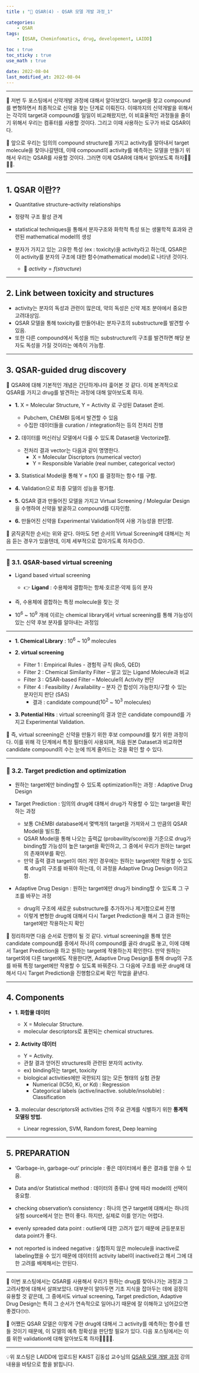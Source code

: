 ```yaml
---
title : "💊 QSAR(4) - QSAR 모델 개발 과정_1"

categories:
    - QSAR
tags:
    - [QSAR, Cheminfomatics, drug, developement, LAIDD]

toc : true
toc_sticky : true 
use_math : true  

date: 2022-08-04
last_modified_at: 2022-08-04 
---  
```

* * *  

💊 저번 두 포스팅에서 신약개발 과정에 대해서 알아보았다. target을 찾고 compound를 변형하면서 최종적으로 신약을 찾는 단계로 이뤄진다. 이때까지의 신약개발을 위해서는 각각의 target과 compound를 일일이 비교해왔지만, 이 비효율적인 과정들을 줄이기 위해서 우리는 컴퓨터를 사용할 것이다. 그리고 이때 사용하는 도구가 바로 <a>QSAR</a>이다.  

💊 앞으로 우리는 임의의 <a>compound structure</a>를 가지고 <a>activity</a>를 알아내서 <a>target molecule</a>을 찾아나갈텐데, 이때 compound의 activity를 예측하는 모델을 만들기 위해서 우리는 <a>QSAR</a>를 사용할 것이다. 그러면 이제 QSAR에 대해서 알아보도록 하자🏃‍♂️🏃‍♂️.  

* * *  

## 1. QSAR 이란??  

- Quantitative structure–activity relationships<br>  

- 정량적 구조 활성 관계<br>  

- statistical techniques을 통해서 <a>분자구조와 화학적 특성</a> 또는 <a>생물학적 효과</a>와 관련된 mathematical model의 생성<br>  

- 분자가 가지고 있는 고유한 특성 (ex : toxicity)을 activity라고 하는데, <a>QSAR은 이 activity를 분자의 구조에 대한 함수(mathematical model)로 나타낸 것이다.</a><br>  

    - 🚩 $activity = f (structure)$<br>  

* * *  

## 2. Link between toxicity and structures  

- activity는 분자의 독성과 관련이 많은데, 약의 독성은 신약 제조 분야에서 중요한 고려대상임.  
- QSAR 모델을 통해 toxicity를 만들어내는 분자구조의 <a>substructure</a>를 발견할 수 있음.  
- 또한 다른 compound에서 독성을 띄는 substructure의 구조를 발견하면 해당 분자도 독성을 가질 것이라는 <a>예측</a>이 가능함.  

* * *  

## 3. QSAR-guided drug discovery  

💊 QSAR에 대해 기본적인 개념은 간단하게나마 흝어본 것 같다. 이제 본격적으로 QSAR를 가지고 drug를 발견하는 과정에 대해 알아보도록 하자.<br>  

- <b>1.</b> <a>X = Molecular Structure, Y = Activity</a> 로 구성된 Dataset 준비.<br>  
    - Pubchem, ChEMBI 등에서 발견할 수 있음  
    - 수집한 데이터들을 curation / integration하는 등의 <a>전처리</a> 진행<br>  

- <b>2.</b> 데이터를 머신러닝 모델에서 다룰 수 있도록 Dataset을 <a>Vectorize</a>함.<br>  
    - 전처리 결과 vector는 다음과 같이 명명한다.  
        - <a>X = Molecular Discriptors</a> (numerical vector)  
        - <a>Y = Responsible Variable</a> (real number, categorical vector)<br>  

- <b>3.</b> Statistical Model을 통해 Y = f(X) 를 결정하는 <a>함수 f</a>를 구함.<br>  

- <b>4.</b> Validation으로 최종 모델의 성능을 <a>평가</a>함.<br>  

- <b>5.</b> QSAR 결과 만들어진 모델을 가지고 <a>Virtual Screening / Molegular Design</a>을 수행하여 <a>신약을 발굴하고 compound를 디자인함</a>.<br>  

- <b>6.</b> 만들어진 신약을 <a>Experimental Validation</a>하여 사용 가능성을 판단함.<br>  

💊 굵직굵직한 순서는 위와 같다. 아마도 5번 순서의 Virtual Screening에 대해서는 처음 듣는 경우가 있을텐데, 이제 세부적으로 잡아가도록 하자🙃🙃.<br>  

* * *  

### 🚩 3.1. QSAR-based virtual screening  

- Ligand based virtual screening  

    - 👉 <b>Ligand</b> : 수용체에 결합하는 항체·호르몬·약제 등의 분자<br>  

- 즉, 수용체에 결합하는 특정 molecule을 찾는 것<br>  

- $10^6$ ~ $10^9$ 개에 이르는 chemical library에서 virtual screening를 통해 <a>가능성이 있는 신약 후보 분자를 알아내는 과정임</a><br>  
  
* * *  

- <b>1. Chemical Library</b> : $10^6$ ~ $10^9$ molecules<br>  
- <b>2. virtual screening</b><br>  
    - <a>Filter 1 : Empirical Rules</a>  - 경험적 규칙 (Ro5, QED)  
    - <a>Filter 2 : Chemical Similarity Filter</a> – 알고 있는 Ligand Molecule과 비교  
    - <a>Filter 3 : QSAR-based Filter</a> – Molecule의 Activity 판단  
    - <a>Filter 4 : Feasibility / Availability</a> – 분자 간 합성이 가능한지/구할 수 있는 분자인지 판단 (SAS)<br>  
        - 결과 : candidate compound($10^2$ ~ $10^3$ molecules)<br>  

- <b>3. Potential Hits</b> : virtual screening의 결과 얻은 candidate compound를 가지고 <a>Experimental Validation</a>.<br>  

💊 <a>즉, virtual screening은 신약을 만들기 위한 후보 compound를 찾기 위한 과정이다.</a> 이를 위해 각 단계에서 특정 필터들이 사용되며, 처음 원본 Dataset과 비교하면 candidate compound의 수는 눈에 띄게 줄어드는 것을 확인 할 수 있다.<br>  

* * *  

### 🚩 3.2. Target prediction and optimization  

- 원하는 target에만 binding할 수 있도록 optimization하는 과정 : Adaptive Drug Design<br>  

- <a>Target Prediction</a> : 임의의 drug에 대해서 drug가 작용할 수 있는 target을 확인하는 과정<br>  
    - 보통 ChEMBI database에서 몇백개의 target을 가져와서 그 만큼의 QSAR Model을 빌드함.  
    - QSAR Model을 통해 나오는 출력값 (probavility/score)을 기준으로 drug가 binding할 가능성이 높은 target을 확인하고, 그 중에서 우리가 원하는 target의 존재여부를 확인.  
    - 만약 출력 결과 target이 여러 개인 경우에는 원하는 target에만 작용할 수 있도록 drug의 구조를 바꿔야 하는데, 이 과정을 Adaptive Drug Design 이라고 함.<br>  

- <a>Adaptive Drug Design</a> : 원하는 target에만 drug가 binding할 수 있도록 그 구조를 바꾸는 과정<br>  
    - drug의 구조에 새로운 <a>substructure</a>를 추가하거나 제거함으로써 진행  
    - 이렇게 변형한 drug에 대해서 다시 Target Prediction을 해서 그 결과 원하는 target에만 작용하는지 확인<br>  

💊 정리하자면 다음 순서로 진행이 될 것 같다. <a>virtual screening</a>을 통해 얻은 candidate compound를 중에서 하나의 compound를 골라 drug로 놓고, 이에 대해서 <a>Target Prediction</a>을 하고 원하는 target에 작용하는지 확인한다. 만약 원하는 target외에 다른 target에도 작용한다면, <a>Adaptive Drug Design</a>를 통해 drug의 구조를 바꿔 특정 target에만 작용할 수 있도록 바꿔준다. 그 다음에 구조를 바꾼 drug에 대해서 다시 Target Prediction을 진행함으로써 확인 작업을 끝낸다.<br>  

* * *  

## 4. Components  

- <b>1. 화합물 데이터</b><br>  
    - <a>X = Molecular Structure.</a>  
    - molecular descriptors로 표현되는 chemical structures.<br>  

- <b>2. Activity 데이터</b><br>  
    - <a>Y = Activity.</a>  
    - 관찰 결과 얻어진 structures와 관련된 분자의 activity.  
    - ex) binding하는 target, toxicity  
    - biological activities에만 국한되지 않는 모든 형태의 실험 관찰  
        - <a>Numerical</a> (IC50, Ki, or Kd) : Regression  
        - <a>Categorical labels</a> (active/inactive. soluble/insoluble) : Classification<br>  

- <b>3.</b> molecular descriptors와 activities 간의 주요 관계를 식별하기 위한 <b>통계적 모델링 방법.</b><br>  
    - Linear regression, SVM, Random forest, Deep learning<br>  

* * *  

## 5. PREPARATION  

- <a>‘Garbage-in, garbage-out’ principle</a> : 좋은 데이터에서 좋은 결과를 얻을 수 있음.<br>  

- <a>Data and/or Statistical method</a> : 데이터의 종류나 양에 따라 model의 선택이 중요함.<br>  

- <a>checking observation’s consistency</a> : 하나의 연구 target에 대해서는 하나의 실험 source에서 얻는 편이 좋다. 하지만, 실제로 이를 얻기는 어렵다.<br>  

- <a>evenly spreaded data point</a> : outlier에 대한 고려가 없기 때문에 균등분포된 data point가 좋다.<br>  

- <a>not reported is indeed negative</a> : 실험하지 않은 molecule을 inactive로 labeling했을 수 있기 때문에 데이터의 activity label이 inactive라고 해서 그에 대한 고려를 배제해서는 안된다.<br>  

* * *  

💊 이번 포스팅에서는 QSAR를 사용해서 우리가 원하는 drug를 찾아나가는 과정과 그 고려사항에 대해서 살펴보았다. 대부분이 알아두면 기초 지식을 잡아두는 데에 굉장히 유용할 것 같은데, 그 중에서도 <a>virtual screening, Target prediction, Adaptive Drug Design</a>는 특히 그 순서가 연속적으로 일어나기 때문에 잘 이해하고 넘어갔으면 좋겠다🙄🙄.  

💊 어쨌든 QSAR 모델은 이렇게 구한 drug에 대해서 그 activity를 예측하는 함수를 만들 것이기 때문에, 이 모델의 예측 정확성을 판단할 필요가 있다. 다음 포스팅에서는 이를 위한 validation에 대해 알아보도록 하자🏃‍♂️🏃‍♂️.  

* * *  

💡위 포스팅은 LAIDD에 업로드된 KAIST 김동섭 교수님의 [QSAR 모델 개발 과정](https://www.laidd.org/my/lesson/topic/28/lecture/238?no=1) 강의 내용을 바탕으로 함을 밝힙니다.



